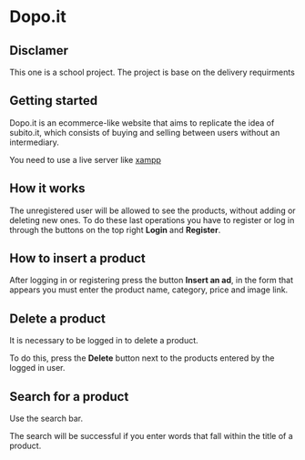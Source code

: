 # Dopo.it

## Disclamer

This one is a school project. The project is base on the delivery requirments

## Getting started

Dopo.it is an ecommerce-like website that aims to replicate the idea of subito.it, which consists of buying and selling between users without an intermediary.

You need to use a live server like [xampp](https://www.apachefriends.org/it/index.html)

## How it works

The unregistered user will be allowed to see the products, without adding or deleting new ones. To do these last operations you have to register or log in through the buttons on the top right **Login** and **Register**. 

## How to insert a product

After logging in or registering press the button **Insert an ad**, in the form that appears you must enter the product name, category, price and image link. 

## Delete a product

It is necessary to be logged in to delete a product.
 
To do this, press the **Delete** button next to the products entered by the logged in user.

## Search for a product

Use the search bar.

The search will be successful if you enter words that fall within the title of a product.

